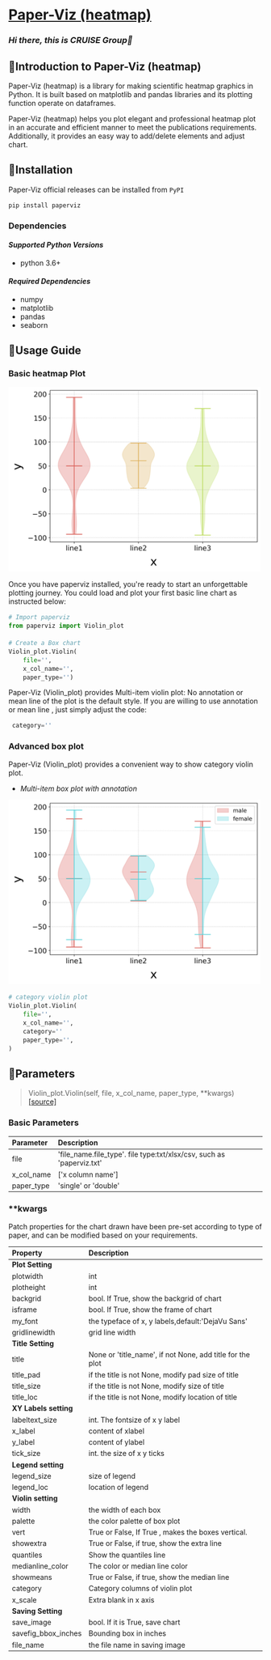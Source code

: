 # **[Paper-Viz (heatmap)](https://github.com/swsamleo/Paper-Viz)**  

### *Hi there, this is CRUISE Group👋*

## **🔭Introduction to Paper-Viz (heatmap)**

Paper-Viz (heatmap) is a library for making scientific heatmap graphics in Python. It is built based on matplotlib and pandas libraries and its plotting function operate on dataframes. 

Paper-Viz (heatmap) helps you plot elegant and professional heatmap plot in an accurate and efficient manner to meet the publications requirements. Additionally,  it provides an easy way to add/delete elements and adjust chart.
## **📕Installation**

Paper-Viz official releases can be installed from `` PyPI ``

~~~ 
pip install paperviz
~~~

### **Dependencies** 

#### *Supported Python Versions*

- python 3.6+

#### *Required Dependencies*

- numpy
- matplotlib
- pandas
- seaborn


## **💪Usage Guide**

### **Basic heatmap Plot**

<img src="https://github.com/swsamleo/Paper-Viz/blob/master/Images/violin_plot_1.jpg" width="500"  alt="Basic violin plot"/>

Once you have paperviz installed, you're ready to start an unforgettable plotting journey. You could load and plot your first basic line chart as instructed below:

~~~ python
# Import paperviz
from paperviz import Violin_plot

# Create a Box chart
Violin_plot.Violin(
    file='',
    x_col_name='',    
    paper_type='')
~~~

Paper-Viz (Violin_plot) provides Multi-item violin plot: No annotation or mean line of the plot is the default style. If you are willing to use annotation or mean line , just simply adjust the code:

~~~ python
 category=''
~~~

### **Advanced box plot**

Paper-Viz (Violin_plot) provides a convenient way to show category violin plot. 

- *Multi-item box plot with annotation*

<img src="https://github.com/swsamleo/Paper-Viz/blob/master/Images/violin_plot.jpg" width="500" alt="category violin plot"/>

~~~ python
# category violin plot
Violin_plot.Violin(
    file='',
    x_col_name='',
    category=''
    paper_type='',
)

~~~


## **👯Parameters**

>Violin_plot.Violin(self, file, x_col_name, paper_type, **kwargs) [[source]](https://github.com/swsamleo/Paper-Viz)

### **Basic Parameters**

| Parameter         | Description                                                         |
|:------------------|:--------------------------------------------------------------------|
|file               |'file_name.file_type'. file type:txt/xlsx/csv, such as 'paperviz.txt'|
|x_col_name         |['x column name']                                                    |
|paper_type         |'single' or 'double'                                                 |


### ****kwargs**

Patch properties for the chart drawn have been pre-set according to type of paper, and can be modified based on your requirements.

| Property          | Description                                                            | 
|:------------------|:-----------------------------------------------------------------------| 
|**Plot Setting**                                                                            |
|plotwidth          |int                                                                     | 
|plotheight         |int                                                                     |
|backgrid           |bool. If True, show the backgrid of chart                               |
|isframe            |bool. If True, show the frame of chart                                  |   
|my_font            |the typeface of x, y labels,default:'DejaVu Sans'                       |
|gridlinewidth      |grid line width
|**Title Setting**                                                                           |
|title              |None or 'title_name', if not None, add title for the plot               |
|title_pad          |if the title is not None, modify pad size of title                      |
|title_size         |if the title is not None, modify size of title                          |
|title_loc          |if the title is not None, modify location of title                      |
|**XY Labels setting**                                                                       |   
|labeltext_size    |int. The fontsize of x y label                                           |
|x_label           |content of xlabel                                                        | 
|y_label           |content of ylabel                                                        | 
|tick_size         |int. the size of x y ticks                                               |
|**Legend setting**                                                                          |
|legend_size       |size of legend                                                           |
|legend_loc        |location of legend                                                       |
|**Violin setting**                                                                          |
|width              |the width of each box                                                   |
|palette            |the color palette of box plot                                           |
|vert               |True or False, If True , makes the boxes vertical.                      |
|showextra          |True or False, if true, show the extra line                             |
|quantiles          |Show the quantiles line                                                 |
|medianline_color   |The color or median line color                                          |
|showmeans          |True or False, if true, show the median line                            |
|category           |Category columns of violin plot                                         |
|x_scale            |Extra blank in x axis                                                   |
|**Saving Setting**                                                                          |
|save_image         |bool. If it is True, save chart                                         |
|savefig_bbox_inches|Bounding box in inches                                                  |
|file_name          |the file name in saving image                                           |


  



